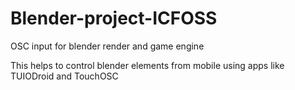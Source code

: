 # Blender-project-ICFOSS
OSC input for blender render and game engine

This helps to control blender elements from mobile using apps like TUIODroid and TouchOSC
